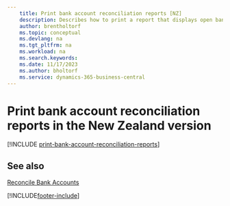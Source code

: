 ```yaml
---
    title: Print bank account reconciliation reports [NZ]
    description: Describes how to print a report that displays open bank ledger entries as unpresented checks or unrecorded deposits in the New Zealand version.
    author: brentholtorf
    ms.topic: conceptual
    ms.devlang: na
    ms.tgt_pltfrm: na
    ms.workload: na
    ms.search.keywords:
    ms.date: 11/17/2023
    ms.author: bholtorf
    ms.service: dynamics-365-business-central
---
```

# Print bank account reconciliation reports in the New Zealand version

[!INCLUDE [print-bank-account-reconciliation-reports](../includes/AUNZ/print-bank-account-reconciliation-reports.md)]

## See also

[Reconcile Bank Accounts](../../bank-how-reconcile-bank-accounts-separately.md)


[!INCLUDE[footer-include](../../includes/footer-banner.md)]